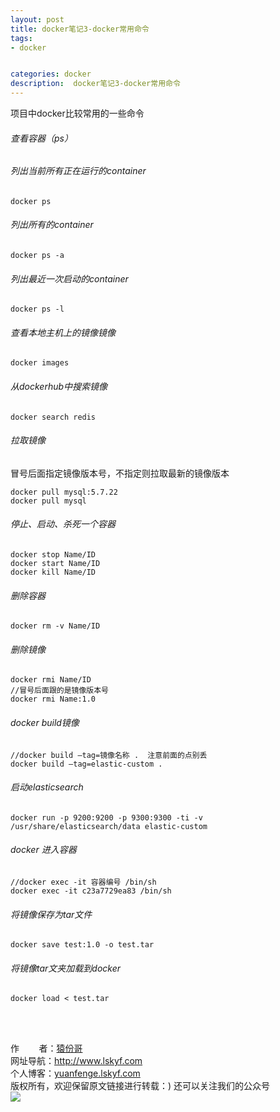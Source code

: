 ```yaml
---
layout: post
title: docker笔记3-docker常用命令
tags:
- docker 


categories: docker
description:  docker笔记3-docker常用命令
---
```

项目中docker比较常用的一些命令
<!-- more -->

###### 查看容器（ps） ######
###### 列出当前所有正在运行的container ######
```
docker ps 
```
###### 列出所有的container ######
```
docker ps -a 
```
###### 列出最近一次启动的container ###### 
```
docker ps -l
```
###### 查看本地主机上的镜像镜像 ######
```
docker images
```
###### 从dockerhub中搜索镜像 ######
```
docker search redis
```
###### 拉取镜像 ######
冒号后面指定镜像版本号，不指定则拉取最新的镜像版本
```
docker pull mysql:5.7.22
docker pull mysql
```
###### 停止、启动、杀死一个容器 ###### 
```
docker stop Name/ID 
docker start Name/ID 
docker kill Name/ID
```
###### 删除容器 ######
```
docker rm -v Name/ID
```

###### 删除镜像 ###### 
```
docker rmi Name/ID
//冒号后面跟的是镜像版本号
docker rmi Name:1.0  
```
###### docker build镜像 ###### 
```
//docker build –tag=镜像名称 .  注意前面的点别丢
docker build –tag=elastic-custom .
```
###### 启动elasticsearch ###### 
```
docker run -p 9200:9200 -p 9300:9300 -ti -v /usr/share/elasticsearch/data elastic-custom
```
###### docker 进入容器 ###### 
```
//docker exec -it 容器编号 /bin/sh 
docker exec -it c23a7729ea83 /bin/sh    
```
###### 将镜像保存为tar文件 ######
```
docker save test:1.0 -o test.tar
```
######  将镜像tar文夹加载到docker ####
```
docker load < test.tar
```
<br/>
<br/>

作&nbsp;&nbsp;&nbsp;&nbsp;&nbsp;&nbsp;&nbsp;&nbsp;者：<a href="#">猿份哥</a> <br>
网址导航：<a href="http://www.lskyf.com" target="_blank">http://www.lskyf.com</a> <br>
个人博客：<a href="yuanfenge.lskyf.com" target="_blank">yuanfenge.lskyf.com</a> <br>
版权所有，欢迎保留原文链接进行转载：)
还可以关注我们的公众号<br>
<img src="{{ site.assets }}/images/gongzonghao/天空唯美.jpg"/>
